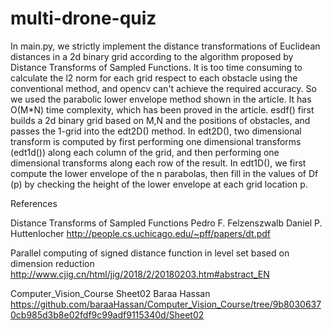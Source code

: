 # multi-drone-quiz
In main.py, we strictly implement the distance transformations of Euclidean distances in a 2d binary grid according to the algorithm proposed by Distance Transforms of Sampled Functions.
It is too time consuming to calculate the l2 norm for each grid respect to each obstacle using the conventional method, and opencv can't achieve the required accuracy. So we used the parabolic lower envelope method shown in the article. It has O(M*N) time complexity, which has been proved in the article.
esdf() first builds a 2d binary grid based on M,N and the positions of obstacles, and passes the 1-grid into the edt2D() method.
In edt2D(), two dimensional transform is computed by first performing one dimensional transforms (edt1d()) along each column of the grid, and then performing one dimensional transforms along each row of the result.
In edt1D(), we first compute the lower envelope of the n parabolas, then fill in the values of Df (p) by checking the height of the lower envelope at each grid location p.

References

Distance Transforms of Sampled Functions
Pedro F. Felzenszwalb Daniel P. Huttenlocher
http://people.cs.uchicago.edu/~pff/papers/dt.pdf

Parallel computing of signed distance function in level set based on dimension reduction
http://www.cjig.cn/html/jig/2018/2/20180203.htm#abstract_EN

Computer_Vision_Course Sheet02
Baraa Hassan
https://github.com/baraaHassan/Computer_Vision_Course/tree/9b80306370cb985d3b8e02fdf9c99adf9115340d/Sheet02